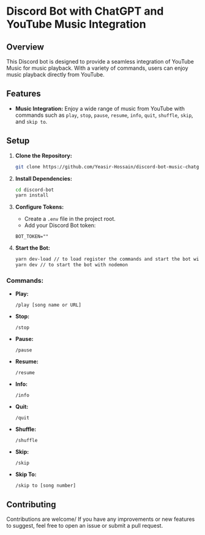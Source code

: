 # Discord Bot with ChatGPT and YouTube Music Integration

## Overview

This Discord bot is designed to provide a seamless integration of YouTube Music for music playback. With a variety of commands, users can enjoy music playback directly from YouTube.

## Features

- **Music Integration:** Enjoy a wide range of music from YouTube with commands such as `play`, `stop`, `pause`, `resume`, `info`, `quit`, `shuffle`, `skip`, and `skip to`.

## Setup

1. **Clone the Repository:**

    ```bash
    git clone https://github.com/Yeasir-Hossain/discord-bot-music-chatgpt
    ```

2. **Install Dependencies:**

    ```bash
    cd discord-bot
    yarn install
    ```

3. **Configure Tokens:**
   - Create a `.env` file in the project root.
   - Add your Discord Bot token:

    ```env
    BOT_TOKEN=""
    ```

4. **Start the Bot:**

    ```bash
    yarn dev-load // to load register the commands and start the bot with nodemon
    yarn dev // to start the bot with nodemon
    ```


### Commands:

- **Play:**

    ```
    /play [song name or URL]
    ```

- **Stop:**

    ```
    /stop
    ```

- **Pause:**

    ```
    /pause
    ```

- **Resume:**

    ```
    /resume
    ```

- **Info:**

    ```
    /info
    ```

- **Quit:**

    ```
    /quit
    ```

- **Shuffle:**

    ```
    /shuffle
    ```

- **Skip:**

    ```
    /skip
    ```

- **Skip To:**

    ```
    /skip to [song number]
    ```

## Contributing

Contributions are welcome/ If you have any improvements or new features to suggest, feel free to open an issue or submit a pull request.
